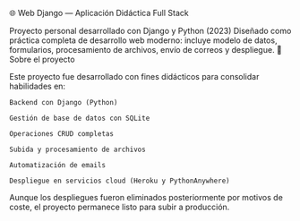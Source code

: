 🌐 Web Django — Aplicación Didáctica Full Stack

Proyecto personal desarrollado con Django y Python (2023)
Diseñado como práctica completa de desarrollo web moderno: incluye modelo de datos, formularios, procesamiento de archivos, envío de correos y despliegue.
🧠 Sobre el proyecto

Este proyecto fue desarrollado con fines didácticos para consolidar habilidades en:

    Backend con Django (Python)

    Gestión de base de datos con SQLite

    Operaciones CRUD completas

    Subida y procesamiento de archivos

    Automatización de emails

    Despliegue en servicios cloud (Heroku y PythonAnywhere)

Aunque los despliegues fueron eliminados posteriormente por motivos de coste, el proyecto permanece listo para subir a producción.
